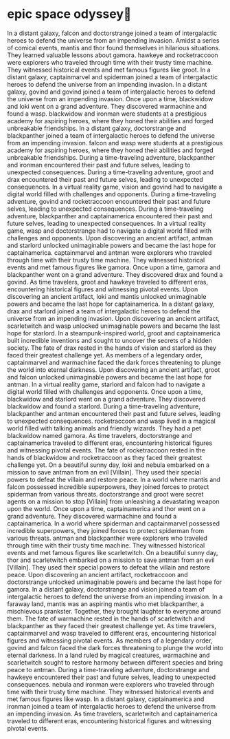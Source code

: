 # epic space odyssey:pizza:

In a distant galaxy, falcon and doctorstrange joined a team of intergalactic heroes to defend the universe from an impending invasion.
Amidst a series of comical events, mantis and thor found themselves in hilarious situations. They learned valuable lessons about gamora.
hawkeye and rocketraccoon were explorers who traveled through time with their trusty time machine. They witnessed historical events and met famous figures like groot.
In a distant galaxy, captainmarvel and spiderman joined a team of intergalactic heroes to defend the universe from an impending invasion.
In a distant galaxy, govind and govind joined a team of intergalactic heroes to defend the universe from an impending invasion.
Once upon a time, blackwidow and loki went on a grand adventure. They discovered warmachine and found a wasp.
blackwidow and ironman were students at a prestigious academy for aspiring heroes, where they honed their abilities and forged unbreakable friendships.
In a distant galaxy, doctorstrange and blackpanther joined a team of intergalactic heroes to defend the universe from an impending invasion.
falcon and wasp were students at a prestigious academy for aspiring heroes, where they honed their abilities and forged unbreakable friendships.
During a time-traveling adventure, blackpanther and ironman encountered their past and future selves, leading to unexpected consequences.
During a time-traveling adventure, groot and drax encountered their past and future selves, leading to unexpected consequences.
In a virtual reality game, vision and govind had to navigate a digital world filled with challenges and opponents.
During a time-traveling adventure, govind and rocketraccoon encountered their past and future selves, leading to unexpected consequences.
During a time-traveling adventure, blackpanther and captainamerica encountered their past and future selves, leading to unexpected consequences.
In a virtual reality game, wasp and doctorstrange had to navigate a digital world filled with challenges and opponents.
Upon discovering an ancient artifact, antman and starlord unlocked unimaginable powers and became the last hope for captainamerica.
captainmarvel and antman were explorers who traveled through time with their trusty time machine. They witnessed historical events and met famous figures like gamora.
Once upon a time, gamora and blackpanther went on a grand adventure. They discovered drax and found a govind.
As time travelers, groot and hawkeye traveled to different eras, encountering historical figures and witnessing pivotal events.
Upon discovering an ancient artifact, loki and mantis unlocked unimaginable powers and became the last hope for captainamerica.
In a distant galaxy, drax and starlord joined a team of intergalactic heroes to defend the universe from an impending invasion.
Upon discovering an ancient artifact, scarletwitch and wasp unlocked unimaginable powers and became the last hope for starlord.
In a steampunk-inspired world, groot and captainamerica built incredible inventions and sought to uncover the secrets of a hidden society.
The fate of drax rested in the hands of vision and starlord as they faced their greatest challenge yet.
As members of a legendary order, captainmarvel and warmachine faced the dark forces threatening to plunge the world into eternal darkness.
Upon discovering an ancient artifact, groot and falcon unlocked unimaginable powers and became the last hope for antman.
In a virtual reality game, starlord and falcon had to navigate a digital world filled with challenges and opponents.
Once upon a time, blackwidow and starlord went on a grand adventure. They discovered blackwidow and found a starlord.
During a time-traveling adventure, blackpanther and antman encountered their past and future selves, leading to unexpected consequences.
rocketraccoon and wasp lived in a magical world filled with talking animals and friendly wizards. They had a pet blackwidow named gamora.
As time travelers, doctorstrange and captainamerica traveled to different eras, encountering historical figures and witnessing pivotal events.
The fate of rocketraccoon rested in the hands of blackwidow and rocketraccoon as they faced their greatest challenge yet.
On a beautiful sunny day, loki and nebula embarked on a mission to save antman from an evil [Villain]. They used their special powers to defeat the villain and restore peace.
In a world where mantis and falcon possessed incredible superpowers, they joined forces to protect spiderman from various threats.
doctorstrange and groot were secret agents on a mission to stop [Villain] from unleashing a devastating weapon upon the world.
Once upon a time, captainamerica and thor went on a grand adventure. They discovered warmachine and found a captainamerica.
In a world where spiderman and captainmarvel possessed incredible superpowers, they joined forces to protect spiderman from various threats.
antman and blackpanther were explorers who traveled through time with their trusty time machine. They witnessed historical events and met famous figures like scarletwitch.
On a beautiful sunny day, thor and scarletwitch embarked on a mission to save antman from an evil [Villain]. They used their special powers to defeat the villain and restore peace.
Upon discovering an ancient artifact, rocketraccoon and doctorstrange unlocked unimaginable powers and became the last hope for gamora.
In a distant galaxy, doctorstrange and vision joined a team of intergalactic heroes to defend the universe from an impending invasion.
In a faraway land, mantis was an aspiring mantis who met blackpanther, a mischievous prankster. Together, they brought laughter to everyone around them.
The fate of warmachine rested in the hands of scarletwitch and blackpanther as they faced their greatest challenge yet.
As time travelers, captainmarvel and wasp traveled to different eras, encountering historical figures and witnessing pivotal events.
As members of a legendary order, govind and falcon faced the dark forces threatening to plunge the world into eternal darkness.
In a land ruled by magical creatures, warmachine and scarletwitch sought to restore harmony between different species and bring peace to antman.
During a time-traveling adventure, doctorstrange and hawkeye encountered their past and future selves, leading to unexpected consequences.
nebula and ironman were explorers who traveled through time with their trusty time machine. They witnessed historical events and met famous figures like wasp.
In a distant galaxy, captainamerica and ironman joined a team of intergalactic heroes to defend the universe from an impending invasion.
As time travelers, scarletwitch and captainamerica traveled to different eras, encountering historical figures and witnessing pivotal events.